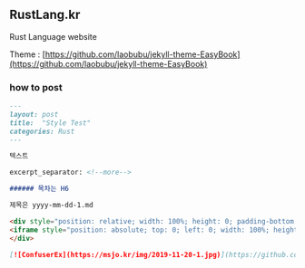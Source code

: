 ## RustLang.kr

Rust Language website

Theme : [https://github.com/laobubu/jekyll-theme-EasyBook](https://github.com/laobubu/jekyll-theme-EasyBook)

### how to post

```md
---
layout: post
title:  "Style Test"
categories: Rust
---

텍스트

excerpt_separator: <!--more-->

###### 목차는 H6

제목은 yyyy-mm-dd-1.md

<div style="position: relative; width: 100%; height: 0; padding-bottom: 56.25%;">
<iframe style="position: absolute; top: 0; left: 0; width: 100%; height: 100%;" src="https://www.youtube.com/embed/zF34dRivLOw" frameborder="0" allowfullscreen></iframe>
</div>

[![ConfuserEx](https://msjo.kr/img/2019-11-20-1.jpg)](https://github.com/mkaring/ConfuserEx)
```
